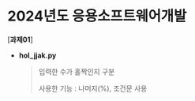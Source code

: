 # 2024년도 응용소프트웨어개발
[**과제01**]


- **hol_jjak.py**
  > 입력한 수가 홀짝인지 구분
  >
  > 사용한 기능 : 나머지(%), 조건문 사용

